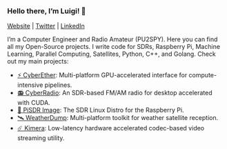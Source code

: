 ### Hello there, I’m Luigi! 👋

[Website](https://luigi.ltd/) | [Twitter](https://twitter.com/luigifcruz) | [LinkedIn](https://www.linkedin.com/in/luigifc/)

I’m a Computer Engineer and Radio Amateur (PU2SPY). Here you can find all my Open-Source projects. I write code for SDRs, Raspberry Pi, Machine Learning, Parallel Computing, Satellites, Python, C++, and Golang. Check out my main projects:

- [⚡️ CyberEther](https://github.com/luigifcruz/CyberEther): Multi-platform GPU-accelerated interface for compute-intensive pipelines.
- [📻 CyberRadio](https://github.com/luigifcruz/CyberRadio): An SDR-based FM/AM radio for desktop accelerated with CUDA.
- [🥧 PiSDR Image](https://github.com/luigifcruz/pisdr-image): The SDR Linux Distro for the Raspberry Pi.
- [🛰️ WeatherDump](https://github.com/luigifcruz/weatherdump): Multi-platform toolkit for weather satellite reception.
- [☄️ Kimera](https://github.com/luigifcruz/kimera): Low-latency hardware accelerated codec-based video streaming utility.
